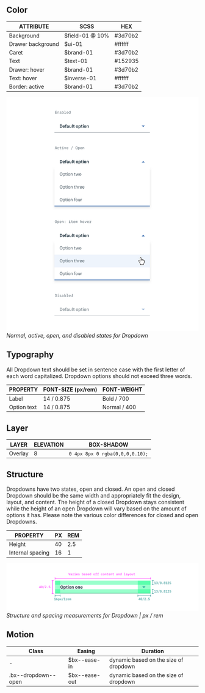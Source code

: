 ## Color

| ATTRIBUTE              | SCSS            | HEX       |
|--------------------|-----------------|-----------|
| Background         | $field-01 @ 10% | #3d70b2   |
| Drawer background  | $ui-01          | #ffffff   |
| Caret              | $brand-01       | #3d70b2   |
| Text               | $text-01        | #152935   |
| Drawer: hover      | $brand-01       | #3d70b2   |
| Text: hover        | $inverse-01     | #ffffff   |
| Border: active     | $brand-01       | #3d70b2   |

![Normal, active, open, and disabled states for Dropdown](images/dropdown-style-1.png)
_Normal, active, open, and disabled states for Dropdown_

## Typography

All Dropdown text should be set in sentence case with the first letter of each word capitalized. Dropdown options should not exceed three words.

| PROPERTY  | FONT-SIZE (px/rem)      | FONT-WEIGHT  |
|-------------|-----------------|--------------|
| Label       | 14 / 0.875 | Bold / 700   |
| Option text | 14 / 0.875 | Normal / 400 |

## Layer

| LAYER      | ELEVATION     | BOX-SHADOW      |
|------------|----------|----------|
| Overlay    | 8        | `0 4px 8px 0 rgba(0,0,0,0.10);`  |

## Structure

Dropdowns have two states, open and closed. An open and closed Dropdown should be the same width and appropriately fit the design, layout, and content. The height of a closed Dropdown stays consistent while the height of an open Dropdown will vary based on the amount of options it has. Please note the various color differences for closed and open Dropdowns.

| PROPERTY         | PX | REM |
|------------------|----|-----|
| Height           | 40 | 2.5 |
| Internal spacing | 16 | 1   |

![Structure and spacing for a closed dropdown](images/dropdown-style-2.png)
_Structure and spacing measurements for Dropdown | px / rem_


## Motion

| Class               | Easing        | Duration |
| -------------       | --------------| ---------|
| -                   | $bx--ease-in  | dynamic based on the size of dropdown |
| .bx--dropdown--open | $bx--ease-out | dynamic based on the size of dropdown |
